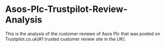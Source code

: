 # Asos-Plc-Trustpilot-Review-Analysis
This is the analysis of the customer reviews of Asos Plc that was posted on Trustpilot.co.uk(#1 trusted customer review site in the UK).

